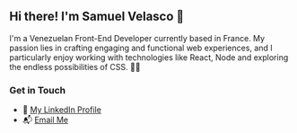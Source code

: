 ## Hi there! I'm Samuel Velasco 👋

I'm a Venezuelan Front-End Developer currently based in France. My passion lies in crafting engaging and functional web experiences, and I particularly enjoy working with technologies like React, Node and exploring the endless possibilities of CSS. 👨‍💻

### Get in Touch

- :briefcase: [My LinkedIn Profile](https://www.linkedin.com/in/samuel-velasco7/)
- 📬 [Email Me](mailto:samuelvelasco2698@gmail.com)
